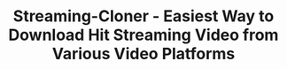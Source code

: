 ---
title: Streaming-Cloner - Easiest Way to Download Hit Streaming Video from Various Video Platforms
metaItems: # seo 内容
  - name: description
    content: Streaming-Cloner is a professional software for you to download most popular online videos from various streaming websites. It is convenient for you to create and share your video contents.
  - name: keywords
    content: Streaming-Cloner, streaming download
layout: fluid
template: product
pagify: true #页面化
type: software
model: sic
name: Streaming-Cloner Ultimate
logo:
  iconUrl: 
boxes:
  - imageUrl: sicu-box-ultimate.png #默认盒子图
desc:
  shortText: Download HD videos from a variety of streaming platforms and enjoy your videos offline.
  longText: |
    Streaming-Cloner is a professional software for you to download most popular online videos from various streaming websites. It is convenient for you to create and share your video contents.
mainBanner:
  name: main-banner
  overflow: hidden
  title: Streaming-Cloner
  subtitle: Comprehensive online video downloading software.
  text: Download most popular online videos from various streaming websites. It is convenient for you to create and share your video contents.
  bgStyle:
    opacity: .15
    imageUrl: banner-bg1.jpg
  mainImage:
    imageUrl: person-banner.png
  shapeLump:
    - imageUrl: icons/amazon.png
      class: shape5
    - imageUrl: icons/netflix.png
      class: shape4   
  button:
    prefixIcon: win  
    text: Try it Now
    path: https://www.opencloner.com/download/streaming-cloner.exe
    note: Permanent Free Trial     
  learnMore: 
    text: Learn More
    path: https://www.dvd-cloner.com/streaming-download/
bannerVideo:
  name: video
  active: true
  container: container-fluid
  bodyZindex: false
  additionClass: position-relative text-center text-light
  bgStyle: 
    default: dark
    positionY: center
    imageUrl: sic-video-poster.jpg  
    overlay:
      variant: dark
  video:
    title: Video Guide
    url: https://static.opencloner.com/video/sic-promo-v1.0.mp4
  iconGird: 2
  iconClass: 
  iconWidth: 75 #25 50 75 100 默认是100          
funFacts:
  name: fun-facts
  overflow: hidden
  sectionClass: bg-white funfacts-area
  container: container
  paddingY: 8
  numUnit:   
  bgStyle:
    imageUrl: map.png 
    size: contain 
  items:
    - value: 150000
      name: Downloads
    - value: 12000
      name: Subscriptions    
    - value: 10000
      name: Monthly Impressions 
videoPlatforms:
  name: video-platforms
  overflow: hidden
  sectionClass: bg-white
  container: container
  paddingY: 4
  numUnit: K
  title: Supported Streaming Video Platforms
  bar: false
  items:
    - title: AMZN
      imageUrl: icons/amazon.png
      text: Streaming-Cloner AZ Downloader is a powerful software for you to download seas of movies and TV shows from AMZN Prime Video.
    - title: NFLX
      imageUrl: icons/netflix.png
      text: Streaming-Cloner NF Downloader is a powerful online video downloader for you to download movies, TV shows and previews from NFLX with Full HD 1080p quality very fast.
orderList:
  name: order_list
  overflow: hidden
  container: container
  sectionClass: bg-eef6fd
  paddingY: 6
  additionClass: 
  subscription:
    separationText: Or
    tips:
      - Automatic renewal, cancel at any time.
      - 12/7 Support
  iconGirdMObile: 1 #覆写默认col规则            
  items:                      
    - text: 
      name: Streaming-Cloner NF Downloader
      imageUrl: sicnf-box.png
      price: 99.9
      buyLink: test 
      id: 744747
      subscriptions:
        - price: 9.9
          id: 744738
          text: Monthly Plan
          buyLink: https://test
        - price: 24.9
          id: 744739
          text: 3-Month Plan
          buyLink: test      
        - price: 42.9
          id: 744740
          text: 6-Month Plan
          buyLink: test     
        - price: 79.9
          id: 744741
          text: Yearly Plan
          buyLink: test     
    - text: 
      name: Streaming-Cloner Ultimate
      imageUrl: sicu-box-ultimate.png
      price: 179.50
      buyLink: test
      id: 744746
      tips: #覆写
        - One-time payment
        - Unlimited free upgrades
        - 30 Days Money Back Guarantee
        - 12/7 Support          
#      subscriptions:
#        - price: 179.9
#          id: 744736
#          text: Yearly Plan
#          buyLink: test   
#          title: Long-term VIP 
#          subtitle: 7 Days Free Trial with Full Features                     
    - text: 
      id: 744749
      name: Streaming-Cloner AZ Downloader
      imageUrl: sicaz-box.png  
      price: 99.90
      buyLink: test 
      subscriptions:
        - price: 9.9
          id: 744742
          text: Monthly Plan
          buyLink: test
        - price: 24.9
          id: 744743
          text: 3-Month Plan
          buyLink: test      
        - price: 42.9
          id: 744744
          text: 6-Month Plan
          buyLink: test     
        - price: 79.9
          id: 744745
          text: Yearly Plan
          buyLink: test          
banner:
  name: banner
  overflow: hidden
  container: container
  sectionClass: bg-gradient text-white
  paddingY: 6
  bodyZindex: true
  additionClass: text-center
  title: More Platforms Will be Supported Soon
  bar: false
#  button:
#    text: Join to Get Update
#    variant: outline-light
#    path: /order
  bgStyle:
    imageUrl: banner_bg_clouds.png
    positionX: center
    opacity: 0.4
# easyToUse:
#   name: easy to Use
#   overflow: hidden
#   container: container
#   sectionClass: bg-white
#   paddingY: 6
#   additionClass: 
#   title: Super Easy to Use
#   bar: false
#   template: 
#     type: slider
#   items:
#     - title: Find your Favorite Video
#       imageUrl: screenshot/os_screenshot.png
#     - title: One Click to Download
#       imageUrl: https://static.cloner-alliance.com/image/web/ca-998p_specs_box.jpg
#     - title: Get Videos within Minutes
#       imageUrl: screenshot/os_screenshot.png
whyChoose:
  name: why-choose
  overflow: hidden
  container: container
  sectionClass: bg-white
  paddingY: 6
  additionClass: 
  title: Why Choose Streaming-Cloner
  textTop: Compared with competing products, Streaming-Cloner stands out in terms of product features and customer services.
  mainImage:
    imageUrl: why-choose-man.png
  widget:
    type: wow-image
    images:
      - imageUrl: icons/Checked.png 
        wow:
          fade: fadeIn   
        style: 'top: 240px'    
      - imageUrl: icons/hand.png
        wow:
          fade: fadeInUp
        style: 'top: 300px'
  template: 
    type: whyChoose
  button:
    prefixIcon: win  
    text: Try it Now
    href: https://www.opencloner.com/download/streaming-cloner.exe
    note: Permanent Free Trial
  items:
    - title: Lightning Speed
      text: Greatly increase the downloading speed through multi-thread encoding method.    
      imageUrl: icons/faster.png
    - title: Real 1080p Download
      text: Directly download HD video from the streaming video platform. Not lagging screen recording.  
      imageUrl: icons/1080p-download.png
    - title: High-fidelity Audio Supported
      text: Download multiple audio tracks and original 5.1 surround sound. Keep the best experience of watching videos.
      imageUrl: icons/multi-track.png
    - title: DRM Removed
      text: Get the HD video with DRM removed to facilitate your sharing and re-creation.
      imageUrl: icons/drm.png
    - title: Robust and Steady
      text: Runs more effectively and stably as a C++ written software program.
      imageUrl: icons/safe-security.png
    - title: Live Chat 7*12
      text: We provide ticket and live chat services. Help customers solve problems at any time. 
      imageUrl: icons/live-chat.png   
     
feedback:
  name: feedback
  overflow: hidden
  container: container
  sectionClass: bg-eef6fd
  paddingY: 6
  additionClass: 
  iconGirdMObile: 1 #覆写默认col规则   
  title: What Users Saying
  items:
    - text: Streaming-Cloner is a strong tool for me to download movies from NFLX. I can't wait to introduce this great software to my friends.
      name: David Brown
      iconUrl: author/author1.jpg
    - text: I love your AMZN Prime Video downloader as it is very fast and works smoothly. I can also select to keep all audio tracks and subtitles.
      name: Oscar Smith
      iconUrl: author/author2.jpg
    - text: I've never used such a powerful tool which saves me a lot of money and time. It downloads fast and the video has very good quality. Excellent software and customer service.
      name: Sarah Jonathan
      iconUrl: author/author3.jpg   
faq:
  name: faq
  overflow: hidden
  container: container
  sectionClass: bg-white
  paddingY: 6
  additionClass: 
  title: FAQ
  items:      
    - title: 'What videos can the software download?'
      value: 'It supports downloading movies, TV shows, trailers, etc.'      
    - title: 'Does it support downloading 5.1 audio tracks?'
      value: 'Yes, it supports downloading 5.1 dolby audio tracks.'
    - title: 'How do I download HD video content?'
      value: 'By default, it will download the highest quality video available, if you want to download HD content, you need to log in a NFLX account that allows you to watch videos in high definition(HD), and please also make sure your PC is capable of displaying HD content.'
    - title: 'Why does it need recoding during the download?'
      value: 'DRM removal needs decoding, and the decoded videos need to be recoded to H.264.'
    - title: 'Can the downloaded file be MKV?'
      value: 'Yes, it supports downloading to either MP4 or MKV.'
    - title: 'Does Streaming Cloner support GPU acceleration when transcoding?'
      value: 'Yes. NVIDIA, AMD, and INTEL graphic cards support GPU acceleration.'
contactUs:
  name: contact-us
  container: container-fluid
  title: Our Development and Support Team
  imageUrl: contact-us.jpg
  text: We are open to your suggestions or any problems about our products.
  button: 
    text: Contact Us
    path: /contact/
---